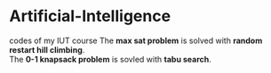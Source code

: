 # Artificial-Intelligence
codes of my IUT course
The **max sat problem** is solved with **random restart hill climbing**.  
The **0-1 knapsack problem** is sovled with **tabu search**.  

